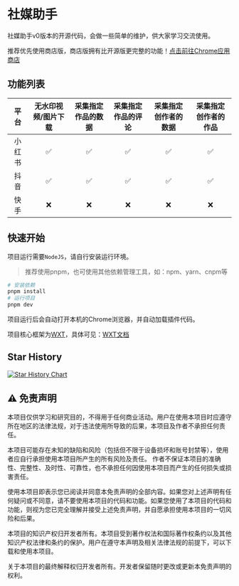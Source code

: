 
# 社媒助手

社媒助手v0版本的开源代码，会做一些简单的维护，供大家学习交流使用。

推荐优先使用商店版，商店版拥有比开源版更完整的功能！[点击前往Chrome应用商店](https://chrome.google.com/webstore/detail/dbichmdlbjdeplpkhcejgkakobjbjalc)

## 功能列表

|   平台   | 无水印视频/图片下载 | 采集指定作品的数据 | 采集指定作品的评论 | 采集指定创作者的数据 | 采集指定创作者的作品 |
| :------: | :-----------------: | :----------------: | :----------------: | :------------------: | :------------------: |
|  小红书  |          ✅          |         ✅          |         ✅          |          ✅           |          ✅          |
|   抖音   |          ✅          |         ✅          |         ✅          |          ✅           |          ✅          |
|   快手   |          ❌          |         ❌          |         ❌          |           ❌          |          ❌          |

## 快速开始

项目运行需要`NodeJS`，请自行安装运行环境。

> 推荐使用pnpm，也可使用其他依赖管理工具，如：npm、yarn、cnpm等

```bash
# 安装依赖
pnpm install
# 运行项目
pnpm dev
```

项目运行后会自动打开本机的Chrome浏览器，并自动加载插件代码。

项目核心框架为[WXT](https://github.com/wxt-dev/wxt)，具体可见：[WXT文档](https://wxt.dev)

## Star History

[![Star History Chart](https://api.star-history.com/svg?repos=iszhouhua/social-media-copilot&type=Date)](https://star-history.com/#iszhouhua/social-media-copilot&Date)

## ⚠️ 免责声明

本项目仅供学习和研究目的，不得用于任何商业活动。用户在使用本项目时应遵守所在地区的法律法规，对于违法使用所导致的后果，本项目及作者不承担任何责任。

本项目可能存在未知的缺陷和风险（包括但不限于设备损坏和账号封禁等），使用者应自行承担使用本项目所产生的所有风险及责任。 作者不保证本项目的准确性、完整性、及时性、可靠性，也不承担任何因使用本项目而产生的任何损失或损害责任。

使用本项目即表示您已阅读并同意本免责声明的全部内容。如果您对上述声明有任何疑问或不同意，请不要使用本项目的代码和功能。如果您使用了本项目的代码和功能，则视为您已完全理解并接受上述免责声明，并自愿承担使用本项目的一切风险和后果。

本项目的知识产权归开发者所有。本项目受到著作权法和国际著作权条约以及其他知识产权法律和条约的保护。用户在遵守本声明及相关法律法规的前提下，可以下载和使用本项目。

关于本项目的最终解释权归开发者所有。开发者保留随时更改或更新本免责声明的权利。
